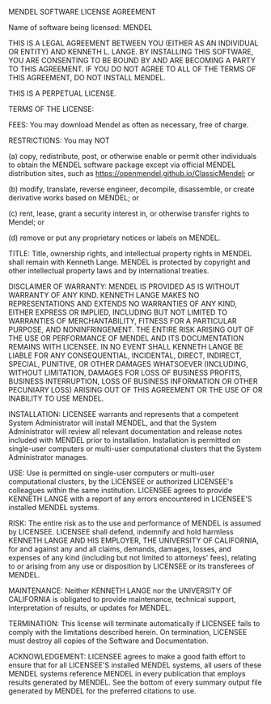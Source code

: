 MENDEL SOFTWARE LICENSE AGREEMENT

Name of software being licensed: MENDEL

THIS IS A LEGAL AGREEMENT BETWEEN YOU
(EITHER AS AN INDIVIDUAL OR ENTITY)
AND KENNETH L. LANGE. BY INSTALLING THIS
SOFTWARE, YOU ARE CONSENTING TO BE BOUND
BY AND ARE BECOMING A PARTY TO THIS AGREEMENT.
IF YOU DO NOT AGREE TO ALL OF THE TERMS OF
THIS AGREEMENT, DO NOT INSTALL MENDEL.

THIS IS A PERPETUAL LICENSE.

TERMS OF THE LICENSE:

FEES: You may download Mendel as often as
necessary, free of charge.

RESTRICTIONS: You may NOT

(a) copy, redistribute, post, or otherwise
enable or permit other individuals to obtain the
MENDEL software package except via official
MENDEL distribution sites, such as
https://openmendel.github.io/ClassicMendel; or

(b) modify, translate, reverse engineer,
decompile, disassemble, or create derivative
works based on MENDEL; or

(c) rent, lease, grant a security interest in,
or otherwise transfer rights to Mendel; or

(d) remove or put any proprietary notices or
labels on MENDEL.

TITLE: Title, ownership rights, and intellectual
property rights in MENDEL shall remain with
Kenneth Lange. MENDEL is protected by copyright
and other intellectual property laws and by
international treaties.

DISCLAIMER OF WARRANTY: MENDEL IS PROVIDED AS IS
WITHOUT WARRANTY OF ANY KIND. KENNETH LANGE MAKES
NO REPRESENTATIONS AND EXTENDS NO WARRANTIES OF
ANY KIND, EITHER EXPRESS OR IMPLIED, INCLUDING
BUT NOT LIMITED TO WARRANTIES OF MERCHANTABILITY,
FITNESS FOR A PARTICULAR PURPOSE, AND
NONINFRINGEMENT. THE ENTIRE RISK ARISING OUT OF
THE USE OR PERFORMANCE OF MENDEL AND ITS
DOCUMENTATION REMAINS WITH LICENSEE. IN NO EVENT
SHALL KENNETH LANGE BE LIABLE FOR ANY
CONSEQUENTIAL, INCIDENTAL, DIRECT, INDIRECT,
SPECIAL, PUNITIVE, OR OTHER DAMAGES WHATSOEVER
(INCLUDING, WITHOUT LIMITATION, DAMAGES FOR LOSS
OF BUSINESS PROFITS, BUSINESS INTERRUPTION, LOSS
OF BUSINESS INFORMATION OR OTHER PECUNIARY LOSS)
ARISING OUT OF THIS AGREEMENT OR THE USE OF OR
INABILITY TO USE MENDEL.

INSTALLATION: LICENSEE warrants and represents
that a competent System Administrator will
install MENDEL, and that the System Administrator
will review all relevant documentation and
release notes included with MENDEL prior to
installation. Installation is permitted on
single-user computers or multi-user computational
clusters that the System Administrator manages.

USE: Use is permitted on single-user computers
or multi-user computational clusters,
by the LICENSEE or authorized LICENSEE's
colleagues within the same institution.
LICENSEE agrees to provide KENNETH LANGE
with a report of any errors encountered in
LICENSEE'S installed MENDEL systems.

RISK: The entire risk as to the use and
performance of MENDEL is assumed by LICENSEE.
LICENSEE shall defend, indemnify and hold
harmless KENNETH LANGE AND HIS EMPLOYER,
THE UNIVERSITY OF CALIFORNIA, for and against
any and all claims, demands, damages, losses,
and expenses of any kind (including but not
limited to attorneys' fees), relating to or
arising from any use or disposition by LICENSEE
or its transferees of MENDEL.

MAINTENANCE: Neither KENNETH LANGE nor the
UNIVERSITY OF CALIFORNIA is obligated to provide
maintenance, technical support, interpretation
of results, or updates for MENDEL.

TERMINATION: This license will terminate
automatically if LICENSEE fails to comply with the
limitations described herein. On termination,
LICENSEE must destroy all copies of the Software
and Documentation.

ACKNOWLEDGEMENT: LICENSEE agrees to make a good
faith effort to ensure that for all 
LICENSEE'S installed MENDEL systems,
all users of these MENDEL systems
reference MENDEL in every publication
that employs results generated by MENDEL.
See the bottom of every summary output file
generated by MENDEL for the preferred citations
to use.
